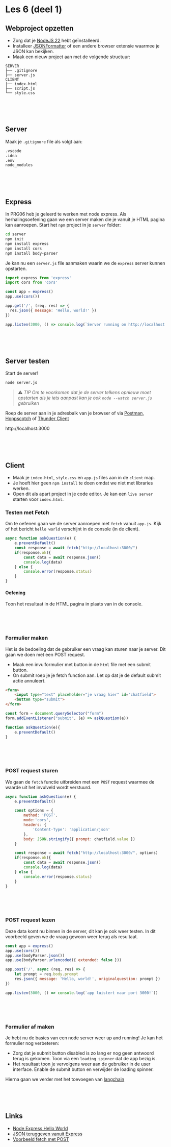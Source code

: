 # Les 6 (deel 1)

## Webproject opzetten

- Zorg dat je [NodeJS 22](https://nodejs.org/en) hebt geïnstalleerd.
- Installeer [JSONFormatter](https://chromewebstore.google.com/detail/json-formatter/bcjindcccaagfpapjjmafapmmgkkhgoa) of een andere browser extensie waarmee je JSON kan bekijken.
- Maak een nieuw project aan met de volgende structuur:

```
SERVER
├── .gitignore
├── server.js
CLIENT
├── index.html
├── script.js
└── style.css
```

<br><br><br>

## Server

Maak je `.gitignore` file als volgt aan:

```sh
.vscode
.idea
.env
node_modules
```

<br><br><br>

## Express

In PRG06 heb je geleerd te werken met node express. Als herhalingsoefening gaan we een server maken die je vanuit je HTML pagina kan aanroepen. Start het `npm` project in je `server` folder:

```sh
cd server
npm init
npm install express
npm install cors
npm install body-parser
```
Je kan nu een `server.js` file aanmaken waarin we de `express` server kunnen opstarten.

```js
import express from 'express'
import cors from 'cors'

const app = express()
app.use(cors())

app.get('/', (req, res) => {
  res.json({ message: 'Hello, world!' })
})

app.listen(3000, () => console.log(`Server running on http://localhost:3000`))
```

<br><br><br>

## Server testen

Start de server!

```sh
node server.js
```
> ⚠️ *TIP Om te voorkomen dat je de server telkens opnieuw moet opstarten als je iets aanpast kan je ook `node --watch server.js` gebruiken*

Roep de server aan in je adresbalk van je browser of via [Postman](https://www.postman.com), [Hoppscotch](https://hoppscotch.io) of [Thunder Client](https://www.thunderclient.com)

http://localhost:3000

<br><br><br>

## Client

- Maak je `index.html`, `style.css` en `app.js` files aan in de `client` map.
- Je hoeft hier geen `npm install` te doen omdat we niet met libraries werken.
- Open dit als apart project in je code editor. Je kan een `live server` starten voor `index.html`.

### Testen met Fetch

Om te oefenen gaan we de server aanroepen met `fetch` vanuit `app.js`. Kijk of het bericht `hello world` verschijnt in de console (in de client).

```js
async function askQuestion(e) {
    e.preventDefault()
    const response = await fetch("http://localhost:3000/") 
    if(response.ok){
        const data = await response.json()
        console.log(data)
    } else {
        console.error(response.status)
    }
}
```
#### Oefening

Toon het resultaat in de HTML pagina in plaats van in de console.

<br><br><br>

### Formulier maken

Het is de bedoeling dat de gebruiker een vraag kan sturen naar je server. Dit gaan we doen met een POST request.

- Maak een invulformulier met button in de `html` file met een submit button.
- On submit roep je je fetch function aan. Let op dat je de default submit actie annuleert.

```html
<form>
    <input type="text" placeholder="je vraag hier" id="chatfield">
    <button type="submit">
</form>
```
```js
const form = document.querySelector("form")
form.addEventListener("submit", (e) => askQuestion(e))

function askQuestion(e){
    e.preventDefault()
}
```

<br><br><br>

### POST request sturen

We gaan de `fetch` functie uitbreiden met een `POST` request waarmee de waarde uit het invulveld wordt verstuurd.

```js
async function askQuestion(e) {
    e.preventDefault()

    const options = {
        method: 'POST',
        mode:'cors',
        headers: {
            'Content-Type': 'application/json'
        },
        body: JSON.stringify({ prompt: chatfield.value })
    }

    const response = await fetch("http://localhost:3000/", options) 
    if(response.ok){
        const data = await response.json()
        console.log(data)
    } else {
        console.error(response.status)
    }
}
```

<br><br><br>

### POST request lezen

Deze data komt nu binnen in de server, dit kan je ook weer testen. In dit voorbeeld geven we de vraag gewoon weer terug als resultaat.

```js
const app = express()
app.use(cors())
app.use(bodyParser.json())
app.use(bodyParser.urlencoded({ extended: false }))

app.post('/', async (req, res) => {
    let prompt = req.body.prompt
    res.json({ message: 'Hello, world!', originalquestion: prompt })
})

app.listen(3000, () => console.log(`app luistert naar port 3000!`))
```
<br><br><br>

### Formulier af maken

Je hebt nu de basics van een node server weer up and running! Je kan het formulier nog verbeteren:

- Zorg dat je submit button disabled is zo lang er nog geen antwoord terug is gekomen. Toon via een `loading spinner` dat de app bezig is.
- Het resultaat toon je vervolgens weer aan de gebruiker in de user interface. Enable de submit button en verwijder de loading spinner.

Hierna gaan we verder met het toevoegen van [langchain](langchain.md)

<br><Br><br>

## Links

- [Node Express Hello World](https://expressjs.com/en/starter/hello-world.html)
- [JSON teruggeven vanuit Express](https://expressjs.com/en/5x/api.html#res.json)
- [Voorbeeld fetch met POST](https://jasonwatmore.com/post/2021/09/05/fetch-http-post-request-examples)
